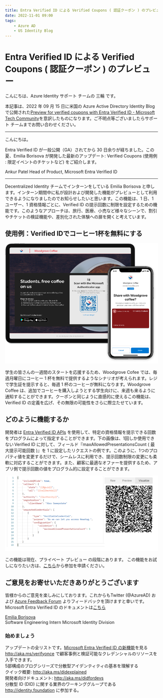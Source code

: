 ```yaml
---
title: Entra Verified ID による Verified Coupons ( 認証クーポン ) のプレビュー
date: 2022-11-01 09:00
tags:
    - Azure AD
    - US Identity Blog
---
```



# Entra Verified ID による Verified Coupons ( 認証クーポン ) のプレビュー

こんにちは、Azure Identity サポート チームの 三輪 です。 

本記事は、2022 年 09 月 15 日に米国の Azure Active Directory Identity Blog で公開された[Preview for verified coupons with Entra Verified ID - Microsoft Tech Community](https://techcommunity.microsoft.com/t5/microsoft-entra-azure-ad-blog/preview-for-verified-coupons-with-entra-verified-id/ba-p/3627342)を意訳したものになります。ご不明点等ございましたらサポート チームまでお問い合わせください。

---

こんにちは。 
 
Entra Verified ID が一般公開（GA）されてから 30 日余りが経ちました。この夏、Emilia Borisova が開発した最新のアップデート: Verified Coupons (使用例 : 限定イベントのチケットなど) をご紹介します。  
 
Ankur Patel 
Head of Product, Microsoft Entra Verified ID 

---

Decentralized Identity チームでインターンをしている Emilia Borisova と申します。インターン期間中に私が設計および開発した機能がプレビューとして利用できるようになりましたのでお知らせしたいと思います。この機能は、1 日、1 ユーザー、1 資格情報ごとに、Verified ID の提示回数に制限を設定するための機能です。このようなアプローチは、旅行、医療、小売など様々なシーンで、割引やチケットの検証機能や、差別化された体験への扉を開くと考えています。  

## 使用例：Verified IDでコーヒー1杯を無料にする 
![](./preview-for-verified-coupons-with-entra-verified-id/blog1027_1.png)



学生の皆さんの一週間のスタートを応援するため、Woodgrove Cofee では、毎週月曜日にコーヒー 1 杯を無料で提供するようなシナリオが考えられます。レジで学生証を提示すると、毎週 1 杯のコーヒーが無料になります。Woodgrove Coffee は、追加でコーヒーを購入しようとする学生向けに、来週も来るように通知することができます。クーポンと同じように直感的に使えるこの機能は、Verified ID の定義を広げ、その無限の可能性をさらに際立たせています。 

## どのように機能するか

開発者は [Entra Verified ID APIs](https://learn.microsoft.com/ja-jp/azure/active-directory/verifiable-credentials/get-started-request-api?tabs=http) を使用して、特定の資格情報を提示できる回数をプログラムによって指定することができます。下の画像は、1回しか使用できない Verified ID に対して、フィールド『maxAllowedPresentationsCount ( 最大提示可能回数 )』を 1 に設定したリクエストの例です。このように、1つのプロパティ値を変更するだけで、シームレスに利用でき、提示回数制限の変更にも柔軟に対応することができます。また、顧客に最適なオファーを提供するため、アプリ側で提示回数の値をプログラム的に設定することができます。 

![](./preview-for-verified-coupons-with-entra-verified-id/blog1027_2.png)

この機能は現在、プライベート プレビュー の段階にあります。 
この機能をお試しになりたい方は、[こちら](https://forms.office.com/pages/responsepage.aspx?id=v4j5cvGGr0GRqy180BHbR-d_8gHWMzVMqsi_IPVB0vlUQllOVjNUTFZMRktNWFRYOFZGTEZKMTBBUy4u)から参加を申請ください。


## ご意見をお寄せいただきありがとうございます 
皆様からのご意見を楽しみにしております。これからもTwitter (@AzureAD) および [Azure Feedback Forum](https://feedback.azure.com/d365community/forum/22920db1-ad25-ec11-b6e6-000d3a4f0789) よりフィードバックを頂けますと幸いです。Microsoft Entra Verified ID のドキュメントは[こちら](https://learn.microsoft.com/ja-jp/azure/active-directory/verifiable-credentials/)


[Emilia Borisova](https://www.linkedin.com/in/emilia-borisova/)  
Software Engineering Intern 
Microsoft Identity Division


### 始めましょう 
アップデートの全リストです。[Microsoft Entra Verified ID の新機能](https://learn.microsoft.com/ja-jp/azure/active-directory/verifiable-credentials/whats-new)を見る  
http://aka.ms/verifyonce で顧客事例と検証可能なクレデンシャルのリソースを入手できます。  
5部構成のブログシリーズで分散型アイデンティティの基本を理解する   
クイック概要:  http://aka.ms/didexplained    
開発者向けドキュメント:  http://aka.ms/didfordevs   
分散型 ID (DID) に関する業界のワーキンググループである http://identity.foundation に参加する。 